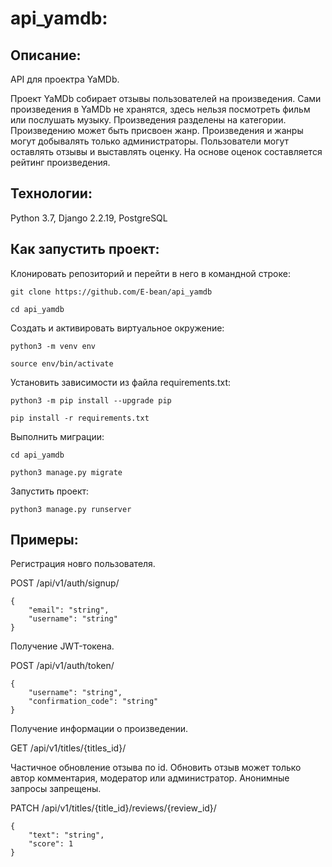 # api_yamdb:

## Описание:

API для проектра YaMDb.

Проект YaMDb собирает отзывы пользователей на произведения.
Сами произведения в YaMDb не хранятся, здесь нельзя посмотреть фильм или послушать музыку.
Произведения разделены на категории. Произведению может быть присвоен жанр.
Произведения и жанры могут добывалять только администраторы.
Пользователи могут оставлять отзывы и выставлять оценку.
На основе оценок составляется рейтинг произведения.


## Технологии:
Python 3.7, 
Django 2.2.19, 
PostgreSQL


## Как запустить проект:

Клонировать репозиторий и перейти в него в командной строке:

```
git clone https://github.com/E-bean/api_yamdb
```

```
cd api_yamdb
```

Cоздать и активировать виртуальное окружение:

```
python3 -m venv env
```

```
source env/bin/activate
```

Установить зависимости из файла requirements.txt:

```
python3 -m pip install --upgrade pip
```

```
pip install -r requirements.txt
```

Выполнить миграции:
```
cd api_yamdb
```

```
python3 manage.py migrate
```

Запустить проект:

```
python3 manage.py runserver
```


## Примеры:

Регистрация новго пользователя.

POST /api/v1/auth/signup/

```
{
    "email": "string",
    "username": "string"
}
```

Получение JWT-токена.

POST /api/v1/auth/token/

```
{
    "username": "string",
    "confirmation_code": "string"
}
```

Получение информации о произведении.

GET /api/v1/titles/{titles_id}/


Частичное обновление отзыва по id. Обновить отзыв может только автор комментария, модератор или администратор. Анонимные запросы запрещены.

PATCH /api/v1/titles/{title_id}/reviews/{review_id}/

```
{
    "text": "string",
    "score": 1
}
```
